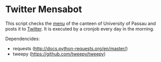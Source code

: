 # Twitter Mensabot
This script checks the [menu](https://stwno.de/de/gastronomie/speiseplan/uni-passau) of the canteen of University of Passau and posts it to [Twitter](https://twitter.com/mensabot_passau). It is executed by a cronjob every day in the morning.  

Dependencides:
* requests (http://docs.python-requests.org/en/master/)
* tweepy (https://github.com/tweepy/tweepy)
